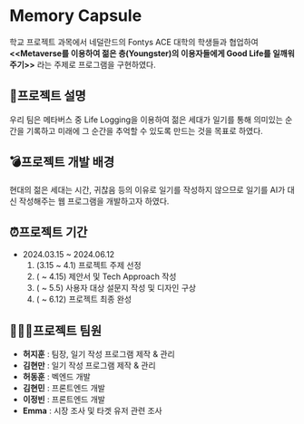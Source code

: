 # Memory Capsule
학교 프로젝트 과목에서 네덜란드의 Fontys ACE 대학의 학생들과 협업하여 **<<Metaverse를 이용하여 젊은 층(Youngster)의 이용자들에게 Good Life를 일깨워주기>>** 라는 주제로 프로그램을 구현하였다.
## 📗프로젝트 설명
우리 팀은 메타버스 중 Life Logging을 이용하여 젊은 세대가 일기를 통해 의미있는 순간을 기록하고 미래에 그 순간을 추억할 수 있도록 만드는 것을 목표로 하였다.
## 💣프로젝트 개발 배경
현대의 젊은 세대는 시간, 귀찮음 등의 이유로 일기를 작성하지 않으므로 일기를 AI가 대신 작성해주는 웹 프로그램을 개발하고자 하였다.
## ⏰프로젝트 기간
- 2024.03.15 ~ 2024.06.12
  1. (3.15 ~ 4.1) 프로젝트 주제 선정
  2. ( ~ 4.15) 제안서 및 Tech Approach 작성
  3. ( ~ 5.5) 사용자 대상 설문지 작성 및 디자인 구상
  4. ( ~ 6.12) 프로젝트 최종 완성
## 👨‍👦‍👦프로젝트 팀원
- **허지훈** : 팀장, 일기 작성 프로그램 제작 & 관리
- **김현만** : 일기 작성 프로그램 제작 & 관리
- **허동훈** : 벡엔드 개발
- **김현민** : 프론트엔드 개발
- **이정빈** : 프론트엔드 개발
- **Emma** : 시장 조사 및 타겟 유저 관련 조사
